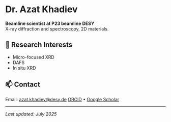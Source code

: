 # Dr. Azat Khadiev

**Beamline scientist at P23 beamline DESY**  
X-ray diffraction and spectroscopy, 2D materials.

## 🔬 Research Interests
- Micro-focused XRD
- DAFS
- In situ XRD

## 📫 Contact
Email: azat.khadiev@desy.de 
[ORCID](https://orcid.org/0000-0001-7577-2855) • [Google Scholar](https://scholar.google.com/citations?user=hpzEkEMAAAAJ&hl=ru)

---

_Last updated: July 2025_
